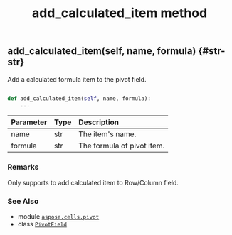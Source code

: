 ﻿---
title: add_calculated_item method
second_title: Aspose.Cells for Python via .NET API References
description: 
type: docs
weight: 20
url: /aspose.cells.pivot/pivotfield/add_calculated_item/
is_root: false
---

## add_calculated_item(self, name, formula) {#str-str}

Add a calculated formula item to the pivot field.



```python

def add_calculated_item(self, name, formula):
    ...
```


| Parameter | Type | Description |
| :- | :- | :- |
| name | str | The item's name. |
| formula | str | The formula of pivot item. |
### Remarks

Only supports to add calculated item to Row/Column field.


### See Also
* module [`aspose.cells.pivot`](../../)
* class [`PivotField`](/cells/python-net/aspose.cells.pivot/pivotfield)
